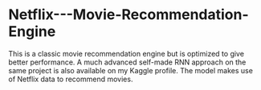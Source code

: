 # Netflix---Movie-Recommendation-Engine
This is a classic movie recommendation engine but is optimized to give better performance. A much advanced self-made RNN approach on the same project is also available on my Kaggle profile. The model makes use of Netflix data to recommend movies.
